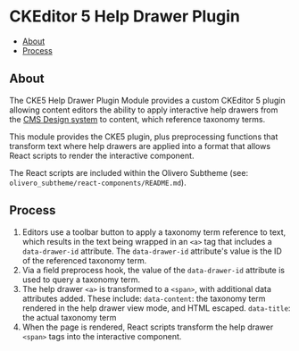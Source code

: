 # CKEditor 5 Help Drawer Plugin

- [About](#about)
- [Process](#process)
## About

The CKE5 Help Drawer Plugin Module provides a custom CKEditor 5 plugin allowing content editors the ability to apply interactive help drawers from the [CMS Design system](https://design.cms.gov/v/8.0.2/components/drawer/?theme=core) to content, which reference taxonomy terms.

This module provides the CKE5 plugin, plus preprocessing functions that transform text where help drawers are applied into a format that allows React scripts to render the interactive component.

The React scripts are included within the Olivero Subtheme (see: `olivero_subtheme/react-components/README.md`).

## Process

1. Editors use a toolbar button to apply a taxonomy term reference to text, which results in the text being wrapped in an `<a>` tag that includes a `data-drawer-id` attribute. The `data-drawer-id` attribute's value is the ID of the referenced taxonomy term.
1. Via a field preprocess hook, the value of the `data-drawer-id` attribute is used to query a taxonomy term.
1. The help drawer `<a>` is transformed to a `<span>`, with additional data attributes added. These include:
`data-content`: the taxonomy term rendered in the help drawer view mode, and HTML escaped.
`data-title`: the actual taxonomy term
1. When the page is rendered, React scripts transform the help drawer `<span>` tags into the interactive component.
